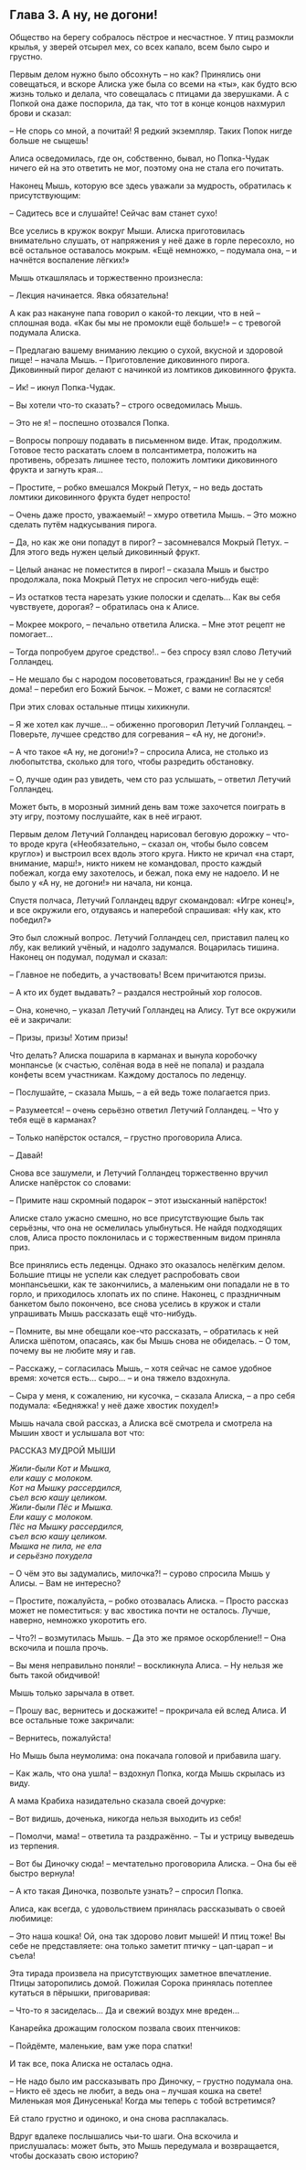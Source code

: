 ## Глава 3. А ну, не догони!

Общество на берегу собралось пёстрое и несчастное. У птиц размокли крылья, у зверей отсырел мех, со всех капало, всем было сыро и грустно.

Первым делом нужно было обсохнуть – но как? Принялись они совещаться, и вскоре Алиска уже была со всеми на «ты», как будто всю жизнь только и делала, что совещалась с птицами да зверушками. А с Попкой она даже поспорила, да так, что тот в конце концов нахмурил брови и сказал:

– Не спорь со мной, а почитай! Я редкий экземпляр. Таких Попок нигде больше не сыщешь!

Алиса осведомилась, где он, собственно, бывал, но Попка-Чудак ничего ей на это ответить не мог, поэтому она не стала его почитать.

Наконец Мышь, которую все здесь уважали за мудрость, обратилась к присутствующим:

– Садитесь все и слушайте! Сейчас вам станет сухо!

Все уселись в кружок вокруг Мыши. Алиска приготовилась внимательно слушать, от напряжения у неё даже в горле пересохло, но всё остальное оставалось мокрым. «Ещё немножко, – подумала она, – и начнётся воспаление лёгких!»

Мышь откашлялась и торжественно произнесла:

– Лекция начинается. Явка обязательна!

А как раз накануне папа говорил о какой-то лекции, что в ней – сплошная вода. «Как бы мы не промокли ещё больше!» – с тревогой подумала Алиска.

– Предлагаю вашему вниманию лекцию о сухой, вкусной и здоровой пище! – начала Мышь. – Приготовление диковинного пирога. Диковинный пирог делают с начинкой из ломтиков диковинного фрукта.

– Ик! – икнул Попка-Чудак.

– Вы хотели что-то сказать? – строго осведомилась Мышь.

– Это не я! – поспешно отозвался Попка.

– Вопросы попрошу подавать в письменном виде. Итак, продолжим. Готовое тесто раскатать слоем в полсантиметра, положить на противень, обрезать лишнее тесто, положить ломтики диковинного фрукта и загнуть края...

– Простите, – робко вмешался Мокрый Петух, – но ведь достать ломтики диковинного фрукта будет непросто!

– Очень даже просто, уважаемый! – хмуро ответила Мышь. – Это можно сделать путём надкусывания пирога.

– Да, но как же они попадут в пирог? – засомневался Мокрый Петух. – Для этого ведь нужен целый диковинный фрукт.

– Целый ананас не поместится в пирог! – сказала Мышь и быстро продолжала, пока Мокрый Петух не спросил чего-нибудь ещё:

– Из остатков теста нарезать узкие полоски и сделать... Как вы себя чувствуете, дорогая? – обратилась она к Алисе.

– Мокрее мокрого, – печально ответила Алиска. – Мне этот рецепт не помогает...

– Тогда попробуем другое средство!.. – без спросу взял слово Летучий Голландец.

– Не мешало бы с народом посоветоваться, гражданин! Вы не у себя дома! – перебил его Божий Бычок. – Может, с вами не согласятся!

При этих словах остальные птицы хихикнули.

– Я же хотел как лучше... – обиженно проговорил Летучий Голландец. – Поверьте, лучшее средство для согревания – «А ну, не догони!».

– А что такое «А ну, не догони!»? – спросила Алиса, не столько из любопытства, сколько для того, чтобы разредить обстановку.

– О, лучше один раз увидеть, чем сто раз услышать, – ответил Летучий Голландец.

Может быть, в морозный зимний день вам тоже захочется поиграть в эту игру, поэтому послушайте, как в неё играют.

Первым делом Летучий Голландец нарисовал беговую дорожку – что-то вроде круга («Необязательно, – сказал он, чтобы было совсем кругло») и выстроил всех вдоль этого круга. Никто не кричал «на старт, внимание, марш!», никто никем не командовал, просто каждый побежал, когда ему захотелось, и бежал, пока ему не надоело. И не было у «А ну, не догони!» ни начала, ни конца.

Спустя полчаса, Летучий Голландец вдруг скомандовал: «Игре конец!», и все окружили его, отдуваясь и наперебой спрашивая: «Ну как, кто победил?»

Это был сложный вопрос. Летучий Голландец сел, приставил палец ко лбу, как великий учёный, и надолго задумался. Воцарилась тишина. Наконец он подумал, подумал и сказал:

– Главное не победить, а участвовать! Всем причитаются призы.

– А кто их будет выдавать? – раздался нестройный хор голосов.

– Она, конечно, – указал Летучий Голландец на Алису. Тут все окружили её и закричали:

– Призы, призы! Хотим призы!

Что делать? Алиска пошарила в карманах и вынула коробочку монпансье (к счастью, солёная вода в неё не попала) и раздала конфеты всем участникам. Каждому досталось по леденцу.

– Послушайте, – сказала Мышь, – а ей ведь тоже полагается приз.

– Разумеется! – очень серьёзно ответил Летучий Голландец. – Что у тебя ещё в карманах?

– Только напёрсток остался, – грустно проговорила Алиса.

– Давай!

Снова все зашумели, и Летучий Голландец торжественно вручил Алиске напёрсток со словами:

– Примите наш скромный подарок – этот изысканный напёрсток!

Алиске стало ужасно смешно, но все присутствующие быль так серьёзны, что она не осмелилась улыбнуться. Не найдя подходящих слов, Алиса просто поклонилась и с торжественным видом приняла приз.

Все принялись есть леденцы. Однако это оказалось нелёгким делом. Большие птицы не успели как следует распробовать свои монпансьешки, как те закончились, а маленьким они попадали не в то горло, и приходилось хлопать их по спине. Наконец, с праздничным банкетом было покончено, все снова уселись в кружок и стали упрашивать Мышь рассказать ещё что-нибудь.

– Помните, вы мне обещали кое-что рассказать, – обратилась к ней Алиска шёпотом, опасаясь, как бы Мышь снова не обиделась. – О том, почему вы не любите мяу и гав.

– Расскажу, – согласилась Мышь, – хотя сейчас не самое удобное время: хочется есть... сыро... – и она тяжело вздохнула.

– Сыра у меня, к сожалению, ни кусочка, – сказала Алиска, – а про себя подумала: «Бедняжка! у неё даже хвостик похудел!»

Мышь начала свой рассказ, а Алиска всё смотрела и смотрела на Мышин хвост и услышала вот что:

РАССКАЗ МУДРОЙ МЫШИ

_Жили-были Кот и Мышка,  
ели кашу с молоком.  
Кот на Мышку рассердился,  
съел всю кашу целиком.  
Жили-были Пёс и Мышка.  
Ели кашу с молоком.  
Пёс на Мышку рассердился,  
съел всю кашу целиком.  
Мышка не пила, не ела  
и серьёзно похудела_

– О чём это вы задумались, милочка?! – сурово спросила Мышь у Алисы. – Вам не интересно?

– Простите, пожалуйста, – робко отозвалась Алиска. – Просто рассказ может не поместиться: у вас хвостика почти не осталось. Лучше, наверно, немножко укоротить его.

– Что?! – возмутилась Мышь. – Да это же прямое оскорбление!! – Она вскочила и пошла прочь.

– Вы меня неправильно поняли! – воскликнула Алиса. – Ну нельзя же быть такой обидчивой!

Мышь только зарычала в ответ.

– Прошу вас, вернитесь и доскажите! – прокричала ей вслед Алиса. И все остальные тоже закричали:

– Вернитесь, пожалуйста!

Но Мышь была неумолима: она покачала головой и прибавила шагу.

– Как жаль, что она ушла! – вздохнул Попка, когда Мышь скрылась из виду.

А мама Крабиха назидательно сказала своей дочурке:

– Вот видишь, доченька, никогда нельзя выходить из себя!

– Помолчи, мама! – ответила та раздражённо. – Ты и устрицу выведешь из терпения.

– Вот бы Диночку сюда! – мечтательно проговорила Алиска. – Она бы её быстро вернула!

– А кто такая Диночка, позвольте узнать? – спросил Попка.

Алиса, как всегда, с удовольствием принялась рассказывать о своей любимице:

– Это наша кошка! Ой, она так здорово ловит мышей! И птиц тоже! Вы себе не представляете: она только заметит птичку – цап-царап – и съела!

Эта тирада произвела на присутствующих заметное впечатление. Птицы заторопились домой. Пожилая Сорока принялась потеплее кутаться в пёрышки, приговаривая:

– Что-то я засиделась... Да и свежий воздух мне вреден...

Канарейка дрожащим голоском позвала своих птенчиков:

– Пойдёмте, маленькие, вам уже пора спатки!

И так все, пока Алиска не осталась одна.

– Не надо было им рассказывать про Диночку, – грустно подумала она. – Никто её здесь не любит, а ведь она – лучшая кошка на свете! Миленькая моя Динусенька! Когда мы теперь с тобой встретимся?

Ей стало грустно и одиноко, и она снова расплакалась.

Вдруг вдалеке послышались чьи-то шаги. Она вскочила и прислушалась: может быть, это Мышь передумала и возвращается, чтобы досказать свою историю?
